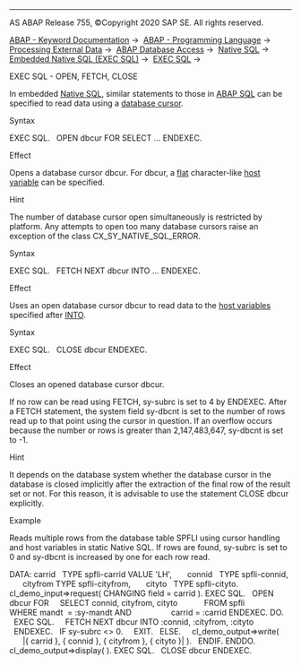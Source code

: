   

* * *

AS ABAP Release 755, ©Copyright 2020 SAP SE. All rights reserved.

[ABAP - Keyword Documentation](javascript:call_link\('abenabap.htm'\)) →  [ABAP - Programming Language](javascript:call_link\('abenabap_reference.htm'\)) →  [Processing External Data](javascript:call_link\('abenabap_language_external_data.htm'\)) →  [ABAP Database Access](javascript:call_link\('abenabap_sql.htm'\)) →  [Native SQL](javascript:call_link\('abennative_sql.htm'\)) →  [Embedded Native SQL (EXEC SQL)](javascript:call_link\('abennativesql.htm'\)) →  [EXEC SQL](javascript:call_link\('abapexec.htm'\)) → 

EXEC SQL - OPEN, FETCH, CLOSE

In embedded [Native SQL](javascript:call_link\('abennative_sql_glosry.htm'\) "Glossary Entry"), similar statements to those in [ABAP SQL](javascript:call_link\('abenabap_sql_glosry.htm'\) "Glossary Entry") can be specified to read data using a [database cursor](javascript:call_link\('abendatabase_cursor_glosry.htm'\) "Glossary Entry").

Syntax

EXEC SQL.
  OPEN dbcur FOR SELECT ...
ENDEXEC.

Effect

Opens a database cursor dbcur. For dbcur, a [flat](javascript:call_link\('abenflat_glosry.htm'\) "Glossary Entry") character-like [host variable](javascript:call_link\('abapexec_host.htm'\)) can be specified.

Hint

The number of database cursor open simultaneously is restricted by platform. Any attempts to open too many database cursors raise an exception of the class CX\_SY\_NATIVE\_SQL\_ERROR.

Syntax

EXEC SQL.
  FETCH NEXT dbcur INTO ...
ENDEXEC.

Effect

Uses an open database cursor dbcur to read data to the [host variables](javascript:call_link\('abapexec_host.htm'\)) specified after [INTO](javascript:call_link\('abapexec_into.htm'\)).

Syntax

EXEC SQL.
  CLOSE dbcur
ENDEXEC.

Effect

Closes an opened database cursor dbcur.

If no row can be read using FETCH, sy-subrc is set to 4 by ENDEXEC. After a FETCH statement, the system field sy-dbcnt is set to the number of rows read up to that point using the cursor in question. If an overflow occurs because the number or rows is greater than 2,147,483,647, sy-dbcnt is set to -1.

Hint

It depends on the database system whether the database cursor in the database is closed implicitly after the extraction of the final row of the result set or not. For this reason, it is advisable to use the statement CLOSE dbcur explicitly.

Example

Reads multiple rows from the database table SPFLI using cursor handling and host variables in static Native SQL. If rows are found, sy-subrc is set to 0 and sy-dbcnt is increased by one for each row read.

DATA: carrid   TYPE spfli-carrid VALUE 'LH',
      connid   TYPE spfli-connid,
      cityfrom TYPE spfli-cityfrom,
      cityto   TYPE spfli-cityto.
cl\_demo\_input=>request( CHANGING field = carrid ).
EXEC SQL.
  OPEN dbcur FOR
    SELECT connid, cityfrom, cityto
           FROM spfli
           WHERE mandt  = :sy-mandt AND
                 carrid = :carrid
ENDEXEC.
DO.
  EXEC SQL.
    FETCH NEXT dbcur INTO :connid, :cityfrom, :cityto
  ENDEXEC.
  IF sy-subrc <> 0.
    EXIT.
  ELSE.
    cl\_demo\_output=>write(
      |{ carrid }, { connid }, { cityfrom }, { cityto }| ).
  ENDIF.
ENDDO.
cl\_demo\_output=>display( ).
EXEC SQL.
  CLOSE dbcur
ENDEXEC.
